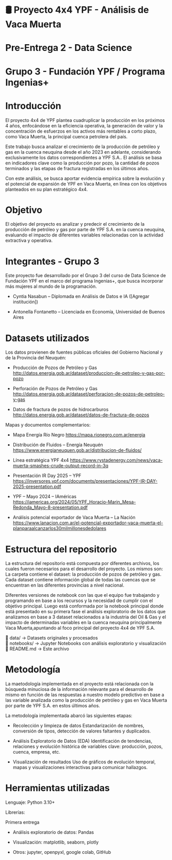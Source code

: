 # 🛢️ Proyecto 4x4 YPF - Análisis de Vaca Muerta

# Pre-Entrega 2 - Data Science
# Grupo 3 - Fundación YPF / Programa Ingenias+

# Introducción 

El proyecto 4x4 de YPF plantea cuadruplicar la producción en los próximos 4 años, enfocándose en la eficiencia operativa, la generación de valor y la concentración de esfuerzos en los activos más rentables a corto plazo, como Vaca Muerta, la principal cuenca petrolera del país.

Este trabajo busca analizar el crecimiento de la producción de petróleo y gas en la cuenca neuquina desde el año 2023 en adelante, considerando exclusivamente los datos correspondientes a YPF S.A.. El análisis se basa en indicadores clave como la producción por pozo, la cantidad de pozos terminados y las etapas de fractura registradas en los últimos años.

Con este análisis, se busca aportar evidencia empírica sobre la evolución y el potencial de expansión de YPF en Vaca Muerta, en línea con los objetivos planteados en su plan estratégico 4x4.

# Objetivo

El objetivo del proyecto es analizar y predecir el crecimiento de la producción de petróleo y gas por parte de YPF S.A. en la cuenca neuquina, evaluando el impacto de diferentes variables relacionadas con la actividad extractiva y operativa.

# Integrantes - Grupo 3

Este proyecto fue desarrollado por el Grupo 3 del curso de Data Science de Fundación YPF en el marco del programa Ingenias+, que busca incorporar más mujeres al mundo de la programación.

* Cyntia Nasabun – Diplomada en Análisis de Datos e IA ([Agregar institución])

* Antonella Fontanetto – Licenciada en Economía, Universidad de Buenos Aires

# Datasets utilizados

Los datos provienen de fuentes públicas oficiales del Gobierno Nacional y de la Provincia del Neuquén:

* Producción de Pozos de Petróleo y Gas
http://datos.energia.gob.ar/dataset/produccion-de-petroleo-y-gas-por-pozo

* Perforación de Pozos de Petróleo y Gas
http://datos.energia.gob.ar/dataset/perforacion-de-pozos-de-petroleo-y-gas

* Datos de fractura de pozos de hidrocarburos
http://datos.energia.gob.ar/dataset/datos-de-fractura-de-pozos

Mapas y documentos complementarios:

* Mapa Energía Río Negro
https://mapa.rionegro.com.ar/energia

* Distribución de Fluidos – Energía Neuquén
https://www.energianeuquen.gob.ar/distribucion-de-fluidos/

* Línea estratégica YPF 4x4
https://www.rystadenergy.com/news/vaca-muerta-smashes-crude-output-record-in-3q

* Presentación IR Day 2025 – YPF
https://inversores.ypf.com/documents/presentaciones/YPF-IR-DAY-2025-presentation.pdf

* YPF – Mayo 2024 – IAméricas
https://iamericas.org/2024/05/YPF_Horacio-Marin_Mesa-Redonda_Mayo-8-presentation.pdf

* Análisis potencial exportador de Vaca Muerta – La Nación
https://www.lanacion.com.ar/el-potencial-exportador-vaca-muerta-el-planparaalcanzarlos30milmillonesdedolares

# Estructura del repositorio

La estructura del repositorio está compuesta por diferentes archivos, los cuales fueron necesarios para el desarrollo del proyecto. 
Los mismos son:
La carpeta contiene el dataset: la producción de pozos de petróleo y gas. Cada dataset contiene información global de todas las cuencas que se encuentran en las diferentes provincias a nivel nacional.

Diferentes versiones de notebook con las que el equipo fue trabajando y programando en base a los recursos y la necesidad de cumplir con el objetivo principal. 
Luego está conformada por la notebook principal donde está presentado en su primera fase el análisis exploratorio de los datos que analizamos en base a 3 dataset relacionados a la industria del Oil & Gas y el impacto de determinadas variables en la cuenca neuquina principalmente Vaca Muerta,apuntando al foco principal del proyecto 4x4 de YPF S.A.

📁 data/             → Datasets originales y procesados  
📁 notebooks/        → Jupyter Notebooks con análisis exploratorio y visualización  
📄 README.md         → Este archivo  

# Metodología

La maetodología implementada en el proyecto está relacionada con la búsqueda minuciosa de la información relevante para el desarrollo de mismo en función de las respuestas a nuestro modelo predictivo en base a las variable analizada como la producción de petróleo y gas en Vaca Muerta por parte de YPF S.A. en estos últimos años.

La metodología implementada abarcó las siguientes etapas:

* Recolección y limpieza de datos
Estandarización de nombres, conversión de tipos, detección de valores faltantes y duplicados.

* Análisis Exploratorio de Datos (EDA)
Identificación de tendencias, relaciones y evolución histórica de variables clave: producción, pozos, cuenca, empresa, etc.

* Visualización de resultados
Uso de gráficos de evolución temporal, mapas y visualizaciones interactivas para comunicar hallazgos.

# Herramientas utilizadas

Lenguaje: Python 3.10+

Librerías:

Primera entrega

* Análisis exploratorio de datos: Pandas

* Visualización: matplotlib, seaborn, plotly

* Otros: jupyter, openpyxl, google colab, GitHub


